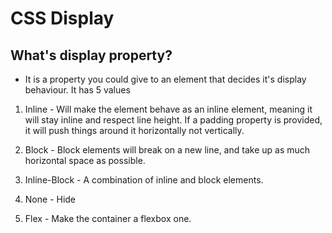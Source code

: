 # CSS Display

## What's display property?

* It is a property you could give to an element that decides it's display behaviour. It has 5 values
1) Inline - Will make the element behave as an inline element, meaning it will stay inline and respect line height. If a padding property is provided, it will push things around it horizontally not vertically.

2) Block - Block elements will break on a new line, and take up as much horizontal space as possible.

3) Inline-Block - A combination of inline and block elements.

4) None - Hide

5) Flex - Make the container a flexbox one.